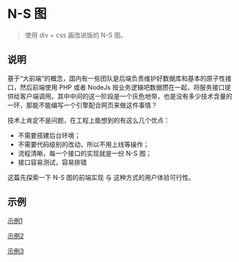 # N-S 图 

> 使用 div + css 画改进版的 N-S 图。 

## 说明

基于“大前端”的概念，国内有一些团队是后端负责维护好数据库和基本的原子性接口，然后前端使用 PHP 或者 NodeJs 按业务逻辑吧数据攒在一起，将服务接口提供给客户端调用。其中中间的这一阶段是一个灰色地带，也是没有多少技术含量的一环，那能不能编写一个引擎配合网页来做这件事情？

技术上肯定不是问题，在工程上能想到的有这么几个优点：

- 不需要搭建后台环境；
- 不需要代码级别的改动，所以不用上线等操作；
- 流程清晰，每一个接口的实现就是一份 N-S 图；
- 接口容易测试，容易排错

这篇先探索一下 N-S 图的前端实现 与 这种方式的用户体验可行性。

## 示例

[示例1](/articles/n-s-graph/demo/index.html)

[示例2](/articles/n-s-graph/demo/index2.html)

[示例3](/articles/n-s-graph/demo/index3.html)
